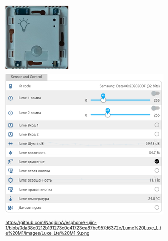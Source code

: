 
![Lume Luxe L.te M1](https://github.com/NagibinA/esphome-ujin-1/blob/2b4a024e3657381078529ce19ff2c932ac90f1e7/Lume%20Luxe_L.te%20M1/images/Luxe_Lte%20M1_1.jpg)


![Lume Luxe L.te M1](https://github.com/NagibinA/esphome-ujin-1/blob/a0ce4256b3aa2da2da617dbec334d494edae0b1a/Lume%20Luxe_L.te%20M1/images/Luxe_Lte%20M1_8.png)


https://github.com/NagibinA/esphome-ujin-1/blob/0da38e0212b191273c0c41723ea87be957d6372e/Lume%20Luxe_L.te%20M1/images/Luxe_Lte%20M1_9.png

